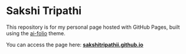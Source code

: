 # Sakshi Tripathi

This repository is for my personal page hosted with GitHub Pages, built using the [ai-folio](https://github.com/alshedivat/al-folio) theme. 

You can access the page here: **[sakshitripathii.github.io](https://sakshitripathii.github.io/)**
